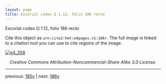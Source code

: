 ```yaml
---
layout: page
title: Escorial codex Ω 1.12, folio 186 recto
---
```


Escorial codex Ω 1.12, folio 186 recto

Cite this object as `urn:cite2:hmt:e4pages.v1:186r`.  The full image is linked to a citation tool you can use to cite regions of the image.

[![e4_358](http://www.homermultitext.org/iipsrv?IIIF=/project/homer/pyramidal/deepzoom/hmt/e4img/2017a/e4_358.tif/full/800,/0/default.jpg)](http://www.homermultitext.org/ict2/?urn=urn:cite2:hmt:e4img.2017a:e4_358) 

<p style="text-align: center; font-style: italic;">Creative Commons Attribution-Noncommercial-Share Alike 3.0 License.</p>

---

previous: [185v](../185v/) | next: [186v](../186v/)